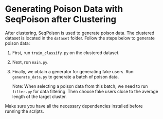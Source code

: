 # Generating Poison Data with SeqPoison after Clustering

After clustering, SeqPoison is used to generate poison data. The clustered dataset is located in the `dataset` folder. Follow the steps below to generate poison data:

1. First, run `train_classify.py` on the clustered dataset.

2. Next, run `main.py`.

3. Finally, we obtain a generator for generating fake users. Run `generate_data.py` to generate a batch of poison data.

    Note: When selecting a poison data from this batch, we need to run `filter.py` for data filtering. Then choose fake users close to the average length of the target cluster.

Make sure you have all the necessary dependencies installed before running the scripts.


